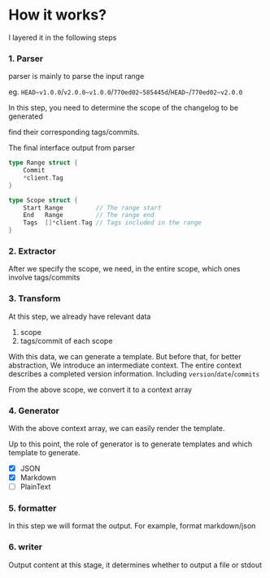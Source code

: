 # How it works?

I layered it in the following steps

### 1. Parser

parser is mainly to parse the input range

eg. `HEAD~v1.0.0`/`v2.0.0~v1.0.0`/`770ed02~585445d`/`HEAD~`/`770ed02~v2.0.0`

In this step, you need to determine the scope of the changelog to be generated

find their corresponding tags/commits.

The final interface output from parser

```go
type Range struct {
	Commit
	*client.Tag
}

type Scope struct {
	Start Range         // The range start
	End   Range         // The range end
	Tags  []*client.Tag // Tags included in the range
}
```

### 2. Extractor

After we specify the scope, we need, in the entire scope, which ones involve tags/commits

### 3. Transform

At this step, we already have relevant data

1. scope
2. tags/commit of each scope

With this data, we can generate a template. But before that, for better abstraction, We introduce an intermediate context. The entire context describes a completed version information. Including `version`/`date`/`commits`

From the above scope, we convert it to a context array

### 4. Generator

With the above context array, we can easily render the template.

Up to this point, the role of generator is to generate templates and which template to generate.

- [x] JSON
- [x] Markdown
- [ ] PlainText

### 5. formatter

In this step we will format the output. For example, format markdown/json

### 6. writer

Output content at this stage, it determines whether to output a file or stdout